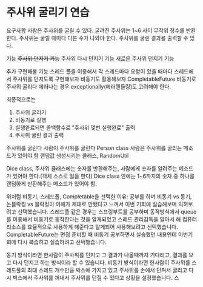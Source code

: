 # 주사위 굴리기 연습
요구사항
사람은 주사위를 굴릴 수 있다.
굴려진 주사위는 1~6 사이 무작위 정수를 반환한다.
주사위는 굴릴 때마다 다른 수가 나와야 한다.
주사위를 굴린 결과를 출력할 수 있다.

기능
~~주사위 던지기 기능~~
주사위 다시 던지기 기능
새로운 주사위 던지기 기능

추가 구현해볼 기능
스레드 풀을 이용해서 각 스레드마다 요청이 있을 때마다 스레드에서 주사위를 던지도록 구현해보자
비동기도 활용해보자 CompletableFuture
비동기로 주사위 굴리다 에러나는 경우 exceptionally(에러핸들링)도 고려해야 한다.

최종적으로는 
1. 주사위 굴리기
2. 비동기로 실행
3. 실행완료되면 콜백함수로 "주사위 몇번 실행완료" 출력
4. 주사위 굴린 결과 출력

주사위를 굴린다
사람이 주사위를 굴린다 Person class
사람은 주사위를 굴리는 메소드가 있어야 함
랜덤값 생성시키는 클래스, RandomUtil

Dice class, 주사위 클래스에는 숫자를 반환해주는, 사람에게 숫자를 알려주는 메소드가 있어야 한다.(객체 스스로 일을 한다)
Dice class 안에는 1~6까지의 숫자 중 하나를 랜덤하게 반환해주는 메소드가 있어야 함.

위처럼 비동기, 스레드풀, Completable을 선택한 이유:
공부를 하며 비동기 vs 동기, 논블락킹 vs 블락킹이 이해가 제대로 안됐다고 느껴서 이번 기회에 실습해보며 익혀보려고 선택했습니다.
스레드풀 같은 경우는 스프링부트를 공부하며 동작방식에서 queue를 이용해서 비동기로 동작한다는 것을 알게되었고
스레드 관리감독을 알아서 해 컴퓨터 리소스를 효율적으로 사용하게 해준다고 알게되어 사용해보려고 선택했습니다.
CompletableFuture는 면접 준비할 때 비동기 공부하면서 실습했던 내용인데 이번기회에 다시 복습하고 실습하려고 선택했습니다.

동기 방식이라면 한사람이 주사위를 던지고 그 결과가 나올때까지 기다리고, 결과를 보고 다시 던지고 하는 방식이라 할 수 있습니다.
비동기 방식이라면 한사람이 주사위를 스레드풀의 최대 스레드 개수만큼 박스에 가지고 있고 주사위를 손에서 던져서 굴리고 다시 박스에서 주사위를 꺼내서 주사위를 던질 수 있다고 상황을 설정했습니다.
스

